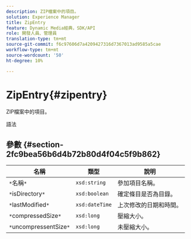 ```yaml
---
description: ZIP檔案中的項目。
solution: Experience Manager
title: ZipEntry
feature: Dynamic Media經典，SDK/API
role: 開發人員、管理員
translation-type: tm+mt
source-git-commit: f6c97606d7a4209427316d7367013ad9585a5cae
workflow-type: tm+mt
source-wordcount: '50'
ht-degree: 10%

---
```



# ZipEntry{#zipentry}

ZIP檔案中的項目。

語法

## 參數 {#section-2fc9bea56b6d4b72b80d4f04c5f9b862}

| 名稱 | 類型 | 說明 |
|---|---|---|
| `*`名稱`*` | `xsd:string` | 參加項目名稱。 |
| `*`isDirectory`*` | `xsd:boolean` | 確定條目是否為目錄。 |
| `*`lastModified`*` | `xsd:dateTime` | 上次修改的日期和時間。 |
| `*`compressedSize`*` | `xsd:long` | 壓縮大小。 |
| `*`uncompressentSize`*` | `xsd:long` | 未壓縮大小。 |

